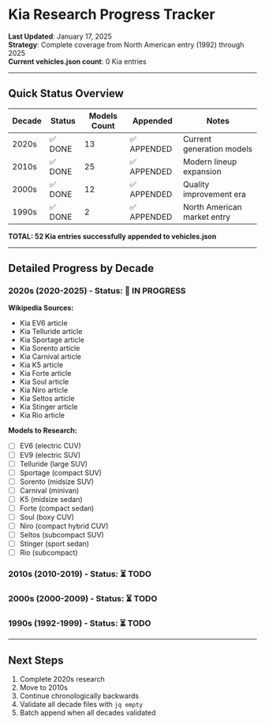 # Kia Research Progress Tracker

**Last Updated**: January 17, 2025  
**Strategy**: Complete coverage from North American entry (1992) through 2025  
**Current vehicles.json count**: 0 Kia entries

---

## Quick Status Overview

| Decade | Status | Models Count | Appended | Notes |
|--------|--------|--------------|----------|-------|
| 2020s  | ✅ DONE | 13 | ✅ APPENDED | Current generation models |
| 2010s  | ✅ DONE | 25 | ✅ APPENDED | Modern lineup expansion |
| 2000s  | ✅ DONE | 12 | ✅ APPENDED | Quality improvement era |
| 1990s  | ✅ DONE | 2 | ✅ APPENDED | North American market entry |

**TOTAL: 52 Kia entries successfully appended to vehicles.json**

---

## Detailed Progress by Decade

### 2020s (2020-2025) - Status: 🔄 IN PROGRESS
**Wikipedia Sources:**
- Kia EV6 article
- Kia Telluride article
- Kia Sportage article
- Kia Sorento article
- Kia Carnival article
- Kia K5 article
- Kia Forte article
- Kia Soul article
- Kia Niro article
- Kia Seltos article
- Kia Stinger article
- Kia Rio article

**Models to Research:**
- [ ] EV6 (electric CUV)
- [ ] EV9 (electric SUV)
- [ ] Telluride (large SUV)
- [ ] Sportage (compact SUV)
- [ ] Sorento (midsize SUV)
- [ ] Carnival (minivan)
- [ ] K5 (midsize sedan)
- [ ] Forte (compact sedan)
- [ ] Soul (boxy CUV)
- [ ] Niro (compact hybrid CUV)
- [ ] Seltos (subcompact SUV)
- [ ] Stinger (sport sedan)
- [ ] Rio (subcompact)

### 2010s (2010-2019) - Status: ⏳ TODO

### 2000s (2000-2009) - Status: ⏳ TODO

### 1990s (1992-1999) - Status: ⏳ TODO

---

## Next Steps
1. Complete 2020s research
2. Move to 2010s
3. Continue chronologically backwards
4. Validate all decade files with `jq empty`
5. Batch append when all decades validated
